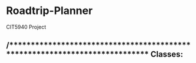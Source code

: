 # Roadtrip-Planner
CIT5940 Project

/***************************************************************************
Classes:
- 
